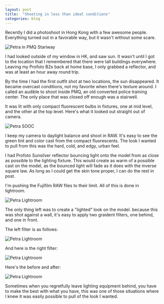 ```yaml
---
layout: post
title:  "Shooting in less than ideal conditions"
categories: blog
---
```


Recently I did a photoshoot in Hong Kong with a few awesome people. Everything turned out in a favorable way, but it wasn't without some scare.

![Petra in PMQ Stariway](../images/site/petra-stairs.png)

I had looked outside of my window in HK, and saw sun. It wasn't until I got to the location that I remembered that there were tall buildings everywhere. Leaving my Profoto B2s back at home base, I only grabbed a reflector, and was at least an hour away round trip.

By the time I had the first outfit shot at two locations, the sun disappeared. It became overcast conditions, not my favorite when there's texture around. I called an audible to shoot inside PMQ, an old converted police training center. The only place that was closed off enough was a stairwell.

It was lit with only compact fluorescent bulbs in fixtures, one at mid level, and the other at the top level. Here's what it looked out straight out of camera.

![Petra SOOC](../images/blog/petra-sooc.png)

I keep my camera to daylight balance and shoot in RAW. It's easy to see the green tint and color cast from the compact fluorescents. The look I wanted to pull from this was the hard, cold, and edgy, urban feel.

I had Profoto Sunsilver reflector bouncing light onto the model from as close as possible to the lighting fixture. This would create as warm of a possible cast on the model, as the bounced light will fade as it does with the inverse square law. As long as I could get the skin tone proper, I can do the rest in post.

I'm pushing the Fujifilm RAW files to their limit. All of this is done in lightroom.

![Petra Lightroom](../images/blog/petra-settings.png)

The only thing left was to create a "lighted" look on the model. because this was shot against a wall, it's easy to apply two graident filters, one behind, and one in front.

The left filter is as follows:

![Petra Lightroom](../images/blog/petra-left.png)

And here is the right filter:

![Petra Lightroom](../images/blog/petra-right.png)

Here's the before and after:

![Petra Lightroom](../images/blog/petra-ba.png)

Sometimes when you regretfully leave lighting equipment behind, you have to make the best with what you have, this was one of those situations where I knew it was easily possible to pull of the look I wanted.



